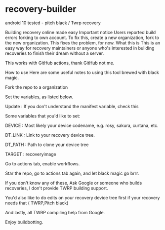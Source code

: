 # recovery-builder
android 10 tested - pitch black / Twrp recovery 

Building recovery online made easy
Important notice
Users reported build errors forking to own account.
To fix this, create a new organization, fork to the new organization. This fixes the problem, for now.
What this is
This is an easy way for recovery maintainers or anyone who's interested in building recoveries to finish their dream without a server.

This works with GitHub actions, thank GitHub not me.

How to use
Here are some useful notes to using this tool brewed with black magic.

Fork the repo to a organization

Set the variables, as listed below.

Update : If you don't understand the manifest variable, check this

Some variables that you'd like to set:

DEVICE : Most likely your device codename, e.g. rosy, sakura, curtana, etc.

DT_LINK : Link to your recovery device tree.

DT_PATH : Path to clone your device tree

TARGET : recoveryimage 

Go to actions tab, enable workflows.

Star the repo, go to actions tab again, and let black magic go brrr.

If you don't know any of these, Ask Google or someone who builds recoveries, I don't provide TWRP building support.

You'd also like to do edits on your recovery device tree first if your recovery needs that ( TWRP,Pitch black)

And lastly, all TWRP compiling help from Google.

Enjoy buildbotting.
